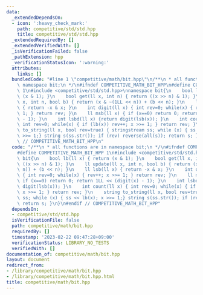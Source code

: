 ```yaml
---
data:
  _extendedDependsOn:
  - icon: ':heavy_check_mark:'
    path: competitive/std/std.hpp
    title: competitive/std/std.hpp
  _extendedRequiredBy: []
  _extendedVerifiedWith: []
  _isVerificationFailed: false
  _pathExtension: hpp
  _verificationStatusIcon: ':warning:'
  attributes:
    links: []
  bundledCode: "#line 1 \"competitive/math/bit.hpp\"\n/**\n * all functions are in\
    \ namespace bit;\n */\n#ifndef COMPETITIVE_MATH_BIT_HPP\n#define COMPETITIVE_MATH_BIT_HPP\
    \ 1\n#include <competitive/std/std.hpp>\nnamespace bit{\n    bool lb(ll x) { return\
    \ (x & 1); }\n    bool get(ll x, int n) { return ((x >> n) & 1); }\n    ll update(ll\
    \ x, int n, bool b) { return (x & ~(1LL << n)) + (b << n); }\n    ll lsb(ll x)\
    \ { return -x & x; }\n    int digit(ll x) { int rev=0; while(x) { rev++; x >>=\
    \ 1; } return rev; }\n    ll msb(ll x) { if (x==0) return 0; return 1LL << (digit(x)\
    \ - 1); }\n    int lsbd(ll x) {return digit(lsb(x)); }\n    int count(ll x) {\
    \ int rev=0; while(x) { if (lb(x)) rev++; x >>= 1; } return rev; }\n    string\
    \ to_string(ll x, bool rev=true) { stringstream ss; while (x) { ss << lb(x); x\
    \ >>= 1;} string s(ss.str()); if (rev) reverse(all(s)); return s; }\n}\n#endif\
    \ // COMPETITIVE_MATH_BIT_HPP\n"
  code: "/**\n * all functions are in namespace bit;\n */\n#ifndef COMPETITIVE_MATH_BIT_HPP\n\
    #define COMPETITIVE_MATH_BIT_HPP 1\n#include <competitive/std/std.hpp>\nnamespace\
    \ bit{\n    bool lb(ll x) { return (x & 1); }\n    bool get(ll x, int n) { return\
    \ ((x >> n) & 1); }\n    ll update(ll x, int n, bool b) { return (x & ~(1LL <<\
    \ n)) + (b << n); }\n    ll lsb(ll x) { return -x & x; }\n    int digit(ll x)\
    \ { int rev=0; while(x) { rev++; x >>= 1; } return rev; }\n    ll msb(ll x) {\
    \ if (x==0) return 0; return 1LL << (digit(x) - 1); }\n    int lsbd(ll x) {return\
    \ digit(lsb(x)); }\n    int count(ll x) { int rev=0; while(x) { if (lb(x)) rev++;\
    \ x >>= 1; } return rev; }\n    string to_string(ll x, bool rev=true) { stringstream\
    \ ss; while (x) { ss << lb(x); x >>= 1;} string s(ss.str()); if (rev) reverse(all(s));\
    \ return s; }\n}\n#endif // COMPETITIVE_MATH_BIT_HPP"
  dependsOn:
  - competitive/std/std.hpp
  isVerificationFile: false
  path: competitive/math/bit.hpp
  requiredBy: []
  timestamp: '2023-02-22 09:47:28+09:00'
  verificationStatus: LIBRARY_NO_TESTS
  verifiedWith: []
documentation_of: competitive/math/bit.hpp
layout: document
redirect_from:
- /library/competitive/math/bit.hpp
- /library/competitive/math/bit.hpp.html
title: competitive/math/bit.hpp
---
```

